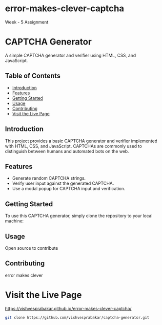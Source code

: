 # error-makes-clever-captcha
Week - 5 Assignment
# CAPTCHA Generator

A simple CAPTCHA generator and verifier using HTML, CSS, and JavaScript.

## Table of Contents

- [Introduction](#introduction)
- [Features](#features)
- [Getting Started](#getting-started)
- [Usage](#usage)
- [Contributing](#contributing)
- [Visit the Live Page](#visit-the-live-page)

## Introduction

This project provides a basic CAPTCHA generator and verifier implemented with HTML, CSS, and JavaScript. CAPTCHAs are commonly used to distinguish between humans and automated bots on the web.

## Features

- Generate random CAPTCHA strings.
- Verify user input against the generated CAPTCHA.
- Use a modal popup for CAPTCHA input and verification.

## Getting Started

To use this CAPTCHA generator, simply clone the repository to your local machine:

## Usage

Open source to contribute 

## Contributing
error makes clever

# Visit the Live Page
https://vishvesprabakar.github.io/error-makes-clever-captcha/



```bash
git clone https://github.com/vishvesprabakar/captcha-generator.git 

